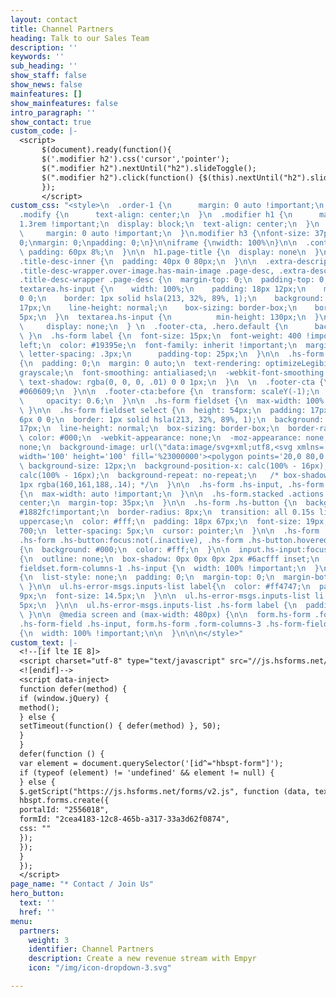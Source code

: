```yaml
---
layout: contact
title: Channel Partners
heading: Talk to our Sales Team
description: ''
keywords: ''
sub_heading: ''
show_staff: false
show_news: false
mainfeatures: []
show_mainfeatures: false
intro_paragraph: ''
show_contact: true
custom_code: |-
  <script>
       $(document).ready(function(){
       $('.modifier h2').css('cursor','pointer');
       $(".modifier h2").nextUntil("h2").slideToggle();
       $(".modifier h2").click(function() {$(this).nextUntil("h2").slideToggle();});
       });
       </script>
custom_css: "<style>\n  .order-1 {\n      margin: 0 auto !important;\n  }\n  .row.mx-auto,
  .modify {\n      text-align: center;\n  }\n  .modifier h1 {\n      margin: 0 auto
  1.3rem !important;\n  display: block;\n  text-align: center;\n  }\n  .col-8 {\n
  \     margin: 0 auto !important;\n  }\n.modifier h3 {\nfont-size: 37px;\nletter-spacing:
  0;\nmargin: 0;\npadding: 0;\n}\n\niframe {\nwidth: 100%\n}\n\n  .content-inner {\n
  \ padding: 60px 8%;\n  }\n\n  h1.page-title {\n  display: none\n  }\n\n  .title--description-position-over-image.title--description-alignment-center
  .title-desc-inner {\n  padding: 40px 0 80px;\n  }\n\n  .extra-description-formatting.title-background
  .title-desc-wrapper.over-image.has-main-image .page-desc, .extra-description-formatting.title-background:not(.collection-type-index)
  .title-desc-wrapper .page-desc {\n  margin-top: 0;\n  padding-top: 0;\n  }\n\n  input.hs-input,
  textarea.hs-input {\n    width: 100%;\n    padding: 18px 12px;\n    margin: 6px
  0 0;\n    border: 1px solid hsla(213, 32%, 89%, 1);\n    background: #fff;\n    font-size:
  17px;\n    line-height: normal;\n    box-sizing: border-box;\n    border-radius:
  5px;\n  }\n  textarea.hs-input {\n          min-height: 130px;\n  }\n  .fcta {\n
  \     display: none;\n  } \n  .footer-cta, .hero.default {\n      background: #f9fafb;\n
  \ }\n  .hs-form label {\n  font-size: 15px;\n  font-weight: 400 !important;\n  float:
  left;\n  color: #19395e;\n  font-family: inherit !important;\n  margin-bottom: 2px;\n
  \ letter-spacing: .3px;\n      padding-top: 25px;\n  }\n\n  .hs-form.stacked fieldset
  {\n  padding: 0;\n  margin: 0 auto;\n  text-rendering: optimizeLegibility;\n  -moz-osx-font-smoothing:
  grayscale;\n  font-smoothing: antialiased;\n  -webkit-font-smoothing: antialiased;\n
  \ text-shadow: rgba(0, 0, 0, .01) 0 0 1px;\n  }\n  \n  .footer-cta {\n      background:
  #060609;\n  }\n\n  .footer-cta:before {\n  transform: scaleY(-1);\n  top: 2px;\n
  \     opacity: 0.6;\n  }\n\n  .hs-form fieldset {\n  max-width: 100% !important;\n
  \ }\n\n  .hs-form fieldset select {\n  height: 54px;\n  padding: 17px 15px;\n  margin:
  6px 0 0;\n  border: 1px solid hsla(213, 32%, 89%, 1);\n  background: #fff;\n  font-size:
  17px;\n  line-height: normal;\n  box-sizing: border-box;\n  border-radius: 5px;\n
  \ color: #000;\n  -webkit-appearance: none;\n  -moz-appearance: none;\n  appearance:
  none;\n  background-image: url(\"data:image/svg+xml;utf8,<svg xmlns='http://www.w3.org/2000/svg'
  width='100' height='100' fill='%23000000'><polygon points='20,0 80,0 50,52'/></svg>\");\n
  \ background-size: 12px;\n  background-position-x: calc(100% - 16px);\n  background-position-y:
  calc(100% - 16px);\n  background-repeat: no-repeat;\n   /* box-shadow: 0 1px 3px
  1px rgba(160,161,188,.14); */\n  }\n\n  .hs-form .hs-input, .hs-form textarea.hs-input
  {\n  max-width: auto !important;\n  }\n\n  .hs-form.stacked .actions {\n  text-align:
  center;\n  margin-top: 35px;\n  }\n\n  .hs-form .hs-button {\n  background-color:
  #1882fc!important;\n  border-radius: 8px;\n  transition: all 0.15s linear;\n  text-transform:
  uppercase;\n  color: #fff;\n  padding: 18px 67px;\n  font-size: 19px;\n  font-weight:
  700;\n  letter-spacing: 5px;\n  cursor: pointer;\n  }\n\n  .hs-form .hs-button:hover:not(.inactive),
  .hs-form .hs-button:focus:not(.inactive), .hs-form .hs-button.hovered:not(.inactive)
  {\n  background: #000;\n  color: #fff;\n  }\n\n  input.hs-input:focus, textarea.hs-input:focus
  {\n  outline: none;\n  box-shadow: 0px 0px 0px 2px #6acfff inset;\n  }\n\n  .hs-form
  fieldset.form-columns-1 .hs-input {\n  width: 100% !important;\n  }\n\n  ul.hs-error-msgs.inputs-list
  {\n  list-style: none;\n  padding: 0;\n  margin-top: 0;\n  margin-bottom: 25px;\n
  \ }\n\n  ul.hs-error-msgs.inputs-list label{\n  color: #ff4747;\n  padding-top:
  9px;\n  font-size: 14.5px;\n  }\n\n  ul.hs-error-msgs.inputs-list li {\n  padding-bottom:
  5px;\n  }\n\n  ul.hs-error-msgs.inputs-list .hs-form label {\n  padding: 0 !important;\n
  \ }\n\n  @media screen and (max-width: 480px) {\n\n  form.hs-form .form-columns-2
  .hs-form-field .hs-input, form.hs-form .form-columns-3 .hs-form-field .hs-input
  {\n  width: 100% !important;\n\n  }\n\n\n</style>"
custom_text: |-
  <!--[if lte IE 8]>
  <script charset="utf-8" type="text/javascript" src="//js.hsforms.net/forms/v2-legacy.js"></script>
  <![endif]-->
  <script data-inject>
  function defer(method) {
  if (window.jQuery) {
  method();
  } else {
  setTimeout(function() { defer(method) }, 50);
  }
  }
  defer(function () {
  var element = document.querySelector('[id^="hbspt-form"]');
  if (typeof (element) != 'undefined' && element != null) {
  } else {
  $.getScript("https://js.hsforms.net/forms/v2.js", function (data, textStatus, jqxhr) {
  hbspt.forms.create({
  portalId: "2556018",
  formId: "2cea4183-12c8-465b-a317-33a3d62f0874",
  css: ""
  });
  });
  }
  });
  </script>
page_name: "* Contact / Join Us"
hero_button:
  text: ''
  href: ''
menu:
  partners:
    weight: 3
    identifier: Channel Partners
    description: Create a new revenue stream with Empyr
    icon: "/img/icon-dropdown-3.svg"

---
```


